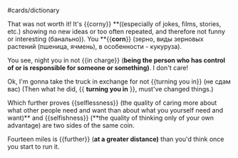 #cards/dictionary 

That was not worth it! It's {{corny}} **((especially of jokes, films, stories, etc.) showing no new ideas or too often repeated, and therefore not funny or interesting (банально)). You **{{**corn**}} (зерно, виды зерновых растений (пшеница, ячмень), в особенности - кукуруза).

You see, night you in not {{in charge}} (**being the person who has control of or is responsible for someone or something)**. I don't care! <!--SR:!2024-02-02,11,288-->

Ok, I'm gonna take the truck in exchange for not {{turning you in}} (не сдам вас) (Then what he did, {{ __turning you in__ }}, must've changed things.) <!--SR:!2024-02-14,14,310!2024-03-12,63,310-->

Which further proves {{selflessness}} (the quality of caring more about what other people need and want than about what you yourself need and want)** and {{selfishness}} (**the quality of thinking only of your own advantage) are two sides of the same coin. <!--SR:!2024-03-10,56,314!2024-02-06,27,277-->

Fourteen miles is {{further}} (**at a greater distance)** than you'd think once you start to run it. <!--SR:!2024-02-01,18,303-->